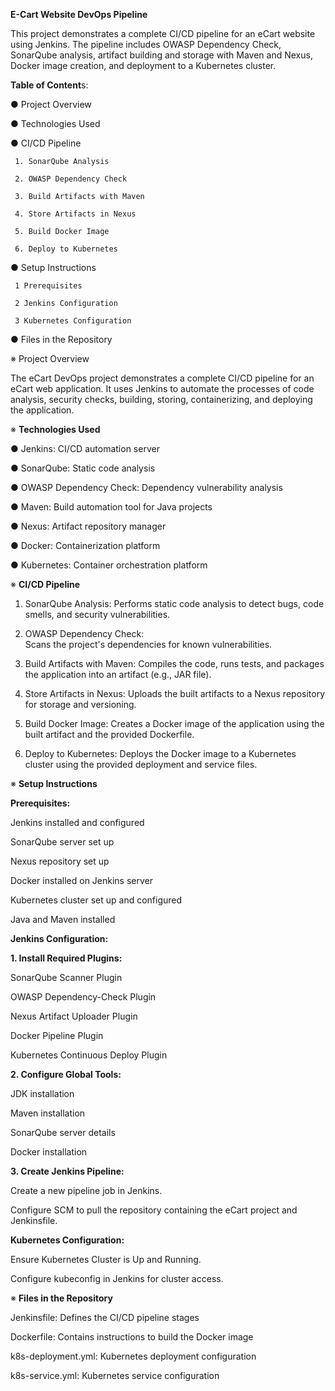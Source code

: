 **E-Cart Website DevOps Pipeline**

This project demonstrates a complete CI/CD pipeline for an eCart website using Jenkins. The pipeline includes OWASP Dependency Check, SonarQube analysis, artifact building and storage with Maven and Nexus, Docker image creation, and deployment to a Kubernetes cluster.

**Table of Content**s:

● Project Overview 

● Technologies Used

● CI/CD Pipeline

     1. SonarQube Analysis
      
     2. OWASP Dependency Check
      
     3. Build Artifacts with Maven
    
     4. Store Artifacts in Nexus
    
     5. Build Docker Image
       
     6. Deploy to Kubernetes
   
● Setup Instructions

     1 Prerequisites
   
     2 Jenkins Configuration
   
     3 Kubernetes Configuration

● Files in the Repository




※ Project Overview 

The eCart DevOps project demonstrates a complete CI/CD pipeline for an eCart web application. It uses Jenkins to automate the processes of code analysis, security checks, building, storing, containerizing, and deploying the application.

※ **Technologies Used**

● Jenkins: CI/CD automation server

● SonarQube: Static code analysis

● OWASP Dependency Check: Dependency vulnerability analysis

● Maven: Build automation tool for Java projects

● Nexus: Artifact repository manager

● Docker: Containerization platform

● Kubernetes: Container orchestration platform

※ **CI/CD Pipeline**

1. SonarQube Analysis: 
Performs static code analysis to detect bugs, code smells, and security vulnerabilities.

2. OWASP Dependency Check:  
Scans the project's dependencies for known vulnerabilities.

4. Build Artifacts with Maven: 
Compiles the code, runs tests, and packages the application into an artifact (e.g., JAR file).

5. Store Artifacts in Nexus: 
Uploads the built artifacts to a Nexus repository for storage and versioning.

6. Build Docker Image: 
Creates a Docker image of the application using the built artifact and the provided Dockerfile.

7. Deploy to Kubernetes: 
Deploys the Docker image to a Kubernetes cluster using the provided deployment and service files.

※ **Setup Instructions** 

**Prerequisites:** 

Jenkins installed and configured

SonarQube server set up

Nexus repository set up

Docker installed on Jenkins server

Kubernetes cluster set up and configured

Java and Maven installed

**Jenkins Configuration:** 

**1. Install Required Plugins:**

SonarQube Scanner Plugin

OWASP Dependency-Check Plugin

Nexus Artifact Uploader Plugin

Docker Pipeline Plugin

Kubernetes Continuous Deploy Plugin

**2. Configure Global Tools:**

JDK installation

Maven installation

SonarQube server details

Docker installation

**3. Create Jenkins Pipeline:**

Create a new pipeline job in Jenkins.

Configure SCM to pull the repository containing the eCart project and Jenkinsfile.

**Kubernetes Configuration:**

Ensure Kubernetes Cluster is Up and Running.

Configure kubeconfig in Jenkins for cluster access.

※ **Files in the Repository**

Jenkinsfile: Defines the CI/CD pipeline stages

Dockerfile: Contains instructions to build the Docker image

k8s-deployment.yml: Kubernetes deployment configuration

k8s-service.yml: Kubernetes service configuration
